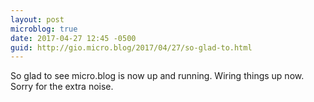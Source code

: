 ```yaml
---
layout: post
microblog: true
date: 2017-04-27 12:45 -0500
guid: http://gio.micro.blog/2017/04/27/so-glad-to.html
---
```

So glad to see micro.blog is now up and running. Wiring things up now. Sorry for the extra noise. 
